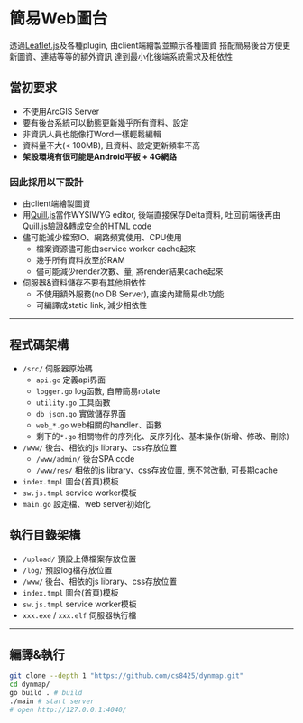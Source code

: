# 簡易Web圖台
透過[Leaflet.js](https://leafletjs.com/)及各種plugin, 由client端繪製並顯示各種圖資
搭配簡易後台方便更新圖資、連結等等的額外資訊
達到最小化後端系統需求及相依性

## 當初要求
* 不使用ArcGIS Server
* 要有後台系統可以動態更新幾乎所有資料、設定
* 非資訊人員也能像打Word一樣輕鬆編輯
* 資料量不大(< 100MB), 且資料、設定更新頻率不高
* **架設環境有很可能是Android平板 + 4G網路**

### 因此採用以下設計
* 由client端繪製圖資
* 用[Quill.js](https://quilljs.com/)當作WYSIWYG editor, 後端直接保存Delta資料, 吐回前端後再由Quill.js驗證&轉成安全的HTML code
* 儘可能減少檔案IO、網路頻寬使用、CPU使用
	* 檔案資源儘可能由service worker cache起來
	* 幾乎所有資料放至於RAM
	* 儘可能減少render次數、量, 將render結果cache起來
* 伺服器&資料儲存不要有其他相依性
	* 不使用額外服務(no DB Server), 直接內建簡易db功能
	* 可編譯成static link, 減少相依性


----

## 程式碼架構
* `/src/` 伺服器原始碼
	* `api.go` 定義api界面
	* `logger.go` log函數, 自帶簡易rotate
	* `utility.go` 工具函數
	* `db_json.go` 實做儲存界面
	* `web_*.go` web相關的handler、函數
	* 剩下的`*.go` 相關物件的序列化、反序列化、基本操作(新增、修改、刪除)
* `/www/` 後台、相依的js library、css存放位置
	* `/www/admin/` 後台SPA code
	* `/www/res/` 相依的js library、css存放位置, 應不常改動, 可長期cache
* `index.tmpl` 圖台(首頁)模板
* `sw.js.tmpl` service worker模板
* `main.go` 設定檔、web server初始化

## 執行目錄架構
* `/upload/` 預設上傳檔案存放位置
* `/log/` 預設log檔存放位置
* `/www/` 後台、相依的js library、css存放位置
* `index.tmpl` 圖台(首頁)模板
* `sw.js.tmpl` service worker模板
* `xxx.exe` / `xxx.elf` 伺服器執行檔

----

## 編譯&執行

```bash
git clone --depth 1 "https://github.com/cs8425/dynmap.git"
cd dynmap/
go build . # build
./main # start server
# open http://127.0.0.1:4040/
```

